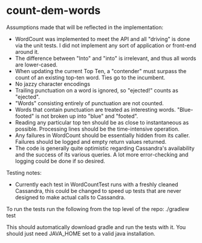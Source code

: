 # count-dem-words

Assumptions made that will be reflected in the implementation:
* WordCount was implemented to meet the API and all "driving" is done via the unit tests. I did not implement any sort of application or front-end around it.
* The difference between "Into" and "into" is irrelevant, and thus all words are lower-cased.
* When updating the current Top Ten, a "contender" must surpass the count of an existing top-ten word. Ties go to the incumbent.
* No jazzy character encodings
* Trailing punctuation on a word is ignored, so "ejected!" counts as "ejected".
* "Words" consisting entirely of punctuation are not counted.
* Words that contain punctuation are treated as interesting words. "Blue-footed" is not broken up into "blue" and "footed".
* Reading any particular top ten should be as close to instantaneous as possible. Processing lines should be the time-intensive operation.
* Any failures in WordCount should be essentially hidden from its caller. Failures should be logged and empty return values returned.
* The code is generally quite optimistic regarding Cassandra's availability and the success of its various queries. A lot more error-checking and logging could be done if so desired.

Testing notes:
* Currently each test in WordCountTest runs with a freshly cleaned Cassandra, this could be changed to speed up tests that are never designed to make actual calls to Cassandra.

To run the tests run the following from the top level of the repo:
./gradlew test

This should automatically download gradle and run the tests with it. You should just need JAVA_HOME set to a valid java installation.
